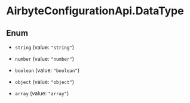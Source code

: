# AirbyteConfigurationApi.DataType

## Enum


* `string` (value: `"string"`)

* `number` (value: `"number"`)

* `boolean` (value: `"boolean"`)

* `object` (value: `"object"`)

* `array` (value: `"array"`)


